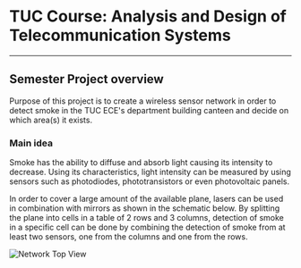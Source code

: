 # TUC Course: Analysis and Design of Telecommunication Systems
---

## Semester Project overview
Purpose of this project is to create a wireless sensor network in order to detect smoke in the TUC ECE's department building canteen and decide on which area(s) it exists.

### Main idea
Smoke has the ability to diffuse and absorb light causing its intensity to decrease. Using its characteristics, light intensity can be measured by using sensors such as photodiodes, phototransistors or even photovoltaic panels.

In order to cover a large amount of the available plane, lasers can be used in combination with mirrors as shown in the schematic below. By splitting the plane into cells in a table of 2 rows and 3 columns, detection of smoke in a specific cell can be done by combining the detection of smoke from at least two sensors, one from the columns and one from the rows. 

![Network Top View](https://github.com/TFotakis/TUC-Synthesis/tree/master/Project/Documentation/NetworkTopView.png "Network Top View")